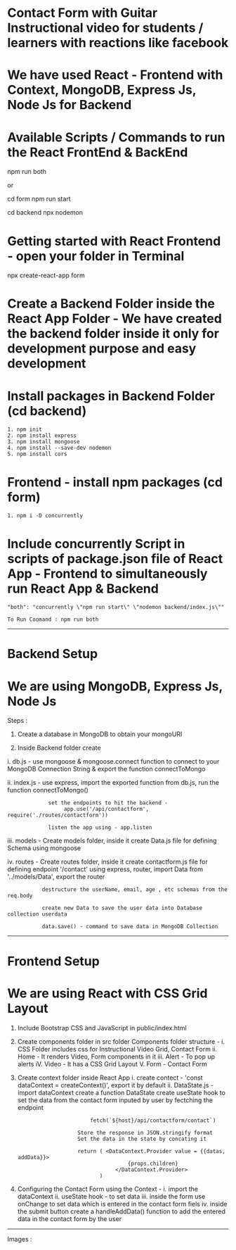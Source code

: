 # Contact Form with Guitar Instructional video for students / learners with reactions like facebook
# We have used React - Frontend with Context, MongoDB, Express Js, Node Js for Backend

# Available Scripts / Commands to run the React FrontEnd & BackEnd

npm run both

  or
  
cd form
npm run start

cd backend 
npx nodemon

# Getting started with React Frontend - open your folder in Terminal

npx create-react-app form

# Create a Backend Folder inside the React App Folder - We have created the backend folder inside it only for development purpose and easy development
# Install packages in Backend Folder (cd backend)
    1. npm init 
    2. npm install express
    3. npm install mongoose
    4. npm install --save-dev nodemon
    5. npm install cors

# Frontend - install npm packages (cd form)
    
    1. npm i -D concurrently

# Include concurrently Script in scripts of package.json file of React App - Frontend to simultaneously run React App & Backend

    "both": "concurrently \"npm run start\" \"nodemon backend/index.js\""

    To Run Coomand : npm run both
    
---------------------------------------------------------------------------------------------------------------------------------------------------------------------

# Backend Setup

# We are using MongoDB, Express Js, Node Js

Steps : 

1. Create a database in MongoDB to obtain your mongoURI

2. Inside Backend folder create

  i. db.js - use mongoose & mongoose.connect function to connect to your MongoDB Connection String & export the function connectToMongo
  
  ii. index.js - use express, import the exported function from db.js, run the function connectToMongo()
  
                 set the endpoints to hit the backend -
                      app.use('/api/contactform', require('./routes/contactform'))
                      
                 listen the app using - app.listen
                 
  iii. models - Create models folder, inside it create Data.js file for defining Schema using mongoose
               
  iv. routes - Create routes folder, inside it create contactform.js file for defining endpoint '/contact' using express, router, import Data from '../models/Data',                  export the router
               
               destructure the userName, email, age , etc schemas from the req.body
               
               create new Data to save the user data into Database collection userdata
               
               data.save() - command to save data in MongoDB Collection
               
---------------------------------------------------------------------------------------------------------------------------------------------------------------------
               
# Frontend Setup

# We are using React with CSS Grid Layout

1. Include Bootstrap CSS and JavaScript in public/index.html

2. Create components folder in src folder
    Components folder structure -
      i. CSS Folder includes css for Instructional Video Grid, Contact Form
     ii. Home - It renders Video, Form components in it
    iii. Alert - To pop up alerts
     iV. Video - It has a CSS Grid Layout
      V. Form - Contact Form
       
3. Create context folder inside React App
      i. create contect - 'const dataContext = createContext()', export it by default
      ii. DataState.js -  import dataContext
                          create a function DataState
                          create useState hook to set the data from the contact form inputed by user by fectching the endpoint
                          
                              fetch(`${host}/api/contactform/contact`)
                              
                          Store the response in JSON.stringify format
                          Set the data in the state by concating it
                          
                          return ( <DataContext.Provider value = {{datas, addData}}>
                                          {props.children}
                                      </DataContext.Provider>
                                 )
   
4. Configuring the Contact Form using the Context -
    i. import the dataContext
   ii. useState hook - to set data
  iii. inside the form use onChange to set data which is entered in the contact form fiels
   iv. inside the submit button create a handleAddData() function to add the entered data in the contact form by the user
   
---------------------------------------------------------------------------------------------------------------------------------------------------------------------

Images :







